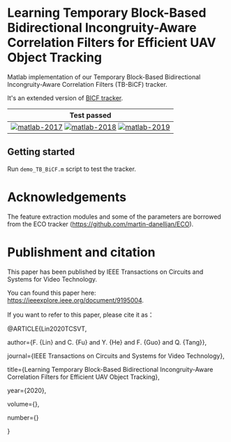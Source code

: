 # Learning Temporary Block-Based Bidirectional Incongruity-Aware Correlation Filters for Efficient UAV Object Tracking

Matlab implementation of our Temporary Block-Based Bidirectional Incongruity-Aware Correlation Filters (TB-BiCF) tracker.

It's an extended version of [BICF tracker](https://github.com/vision4robotics/BiCF-Tracker).

| **Test passed**                                              |
| ------------------------------------------------------------ |
| [![matlab-2017](https://img.shields.io/badge/matlab-2017-yellow.svg)](https://www.mathworks.com/products/matlab.html) [![matlab-2018](https://img.shields.io/badge/matlab-2018-yellow.svg)](https://www.mathworks.com/products/matlab.html) [![matlab-2019](https://img.shields.io/badge/matlab-2019-yellow.svg)](https://www.mathworks.com/products/matlab.html) |

## Getting started

Run `demo_TB_BiCF.m` script to test the tracker.

# Acknowledgements

The feature extraction modules and some of the parameters are borrowed from the ECO tracker (https://github.com/martin-danelljan/ECO).

# Publishment and citation

This paper has been published by IEEE Transactions on Circuits and Systems for Video Technology.

You can found this paper here: https://ieeexplore.ieee.org/document/9195004.

If you want to refer to this paper, please cite it as：

@ARTICLE{Lin2020TCSVT,

  author={F. {Lin} and C. {Fu} and Y. {He} and F. {Guo} and Q. {Tang}},
  
  journal={IEEE Transactions on Circuits and Systems for Video Technology}, 
  
  title={Learning Temporary Block-Based Bidirectional Incongruity-Aware Correlation Filters for Efficient UAV Object Tracking}, 
  
  year={2020},
  
  volume={},
  
  number={}
  
  }
  
